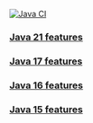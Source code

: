 [![Java CI](https://github.com/maxxkia/java-features/actions/workflows/code-build.yaml/badge.svg)](https://github.com/maxxkia/java-features/actions/workflows/code-build.yaml)

[//]: # (TODO: switch to asciidoc)
### [Java 21 features](java-21/readme.md)
### [Java 17 features](java-17/readme.md)
### [Java 16 features](java-16/readme.md)
### [Java 15 features](java-15/readme.md)